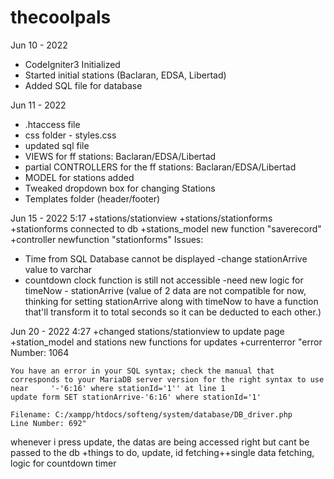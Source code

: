 # thecoolpals

Jun 10 - 2022
+ CodeIgniter3 Initialized
+ Started initial stations (Baclaran, EDSA, Libertad)
+ Added SQL file for database

Jun 11 - 2022
+ .htaccess file
+ css folder - styles.css
+ updated sql file
+ VIEWS for ff stations: Baclaran/EDSA/Libertad
+ partial CONTROLLERS for the ff stations: Baclaran/EDSA/Libertad 
+ MODEL for stations added
+ Tweaked dropdown box for changing Stations
+ Templates folder (header/footer)

Jun 15 - 2022 5:17 
+stations/stationview
+stations/stationforms
+stationforms connected to db
+stations_model new function "saverecord"
+controller newfunction "stationforms"
Issues:
- Time from SQL Database cannot be displayed
-change stationArrive value to varchar
- countdown clock function is still not accessible
-need new logic for timeNow - stationArrive (value of 2 data are not compatible for now, thinking for setting  stationArrive along with timeNow to have a function that'll transform it to total seconds so it can be deducted to each other.)

Jun 20 - 2022 4:27
+changed stations/stationview to update page
+station_model and stations new functions for updates
+currenterror
    "error Number: 1064

    You have an error in your SQL syntax; check the manual that corresponds to your MariaDB server version for the right syntax to use near     '-'6:16' where stationId='1'' at line 1
    update form SET stationArrive-'6:16' where stationId='1'

    Filename: C:/xampp/htdocs/softeng/system/database/DB_driver.php
    Line Number: 692"
whenever i press update, the datas are being accessed right but cant be passed to the db
+things to do, update, id fetching++single data fetching, logic for countdown timer